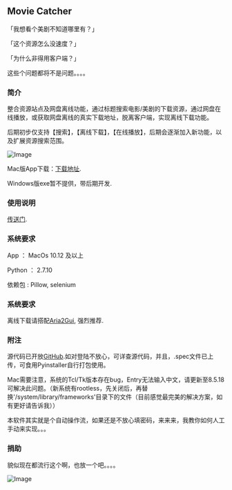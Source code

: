 ## Movie Catcher

「我想看个美剧不知道哪里有？」

「这个资源怎么没速度？」

「为什么非得用客户端？」

这些个问题都将不是问题。。。。

### 简介

整合资源站点及网盘离线功能，通过标题搜索电影/美剧的下载资源，通过网盘在线播放，或获取网盘离线的真实下载地址，脱离客户端，实现离线下载功能。

后期初步仅支持【搜索】，【离线下载】，【在线播放】，后期会逐渐加入新功能，以及扩展资源搜索范围。

![Image](https://evilcult.github.io/moviecatcher/img/preview.jpg)

Mac版App下载：[下载地址](https://github.com/EvilCult/moviecatcher/releases/tag/Beta0.9.5(29BA0)).

Windows版exe暂不提供，带后期开发.

### 使用说明

[传送门](https://github.com/EvilCult/moviecatcher/wiki/Application-Guide).

### 系统要求

App ： MacOs 10.12 及以上

Python ： 2.7.10

依赖包 : Pillow, selenium


### 系统要求

离线下载请搭配[Aria2Gui](https://github.com/yangshun1029/aria2gui/releases), 强烈推荐.

### 附注

源代码已开放[GitHub](https://github.com/EvilCult/moviecatcher).如对登陆不放心，可详查源代码，并且，.spec文件已上传，可食用Pyinstaller自行打包使用。

Mac需要注意，系统的Tcl/Tk版本存在bug，Entry无法输入中文，请更新至8.5.18可解决此问题。（新系统有rootless，先关闭后，再替换'/system/library/frameworks'目录下的文件（目前感觉最完美的解决方案，如有更好请告诉我））

本软件其实就是个自动操作流，如果还是不放心填密码，来来来，我教你如何人工手动来实现。。。

### 捐助

貌似现在都流行这个啊，也放一个吧。。。。

![Image](https://evilcult.github.io/moviecatcher/img/qr.jpg)


